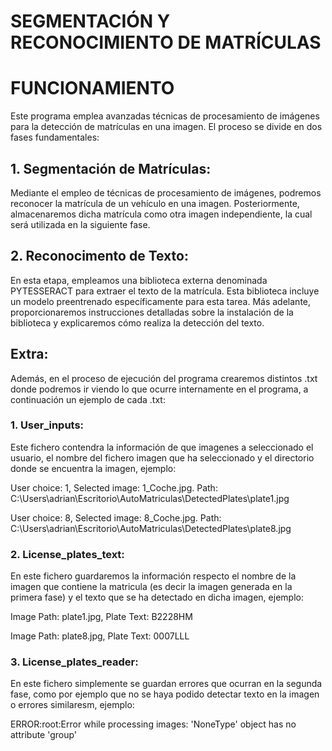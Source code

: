 # SEGMENTACIÓN Y RECONOCIMIENTO DE MATRÍCULAS 
 

# FUNCIONAMIENTO
  Este programa emplea avanzadas técnicas de procesamiento de imágenes para la detección de matrículas en una imagen. El proceso se divide en dos fases fundamentales:

  ## 1. Segmentación de Matrículas:
  Mediante el empleo de técnicas de procesamiento de imágenes, podremos reconocer la matrícula de un vehículo en una imagen. Posteriormente, almacenaremos dicha matrícula como otra imagen independiente, la cual será utilizada en la siguiente fase.
    
  ## 2. Reconocimento de Texto:
  En esta etapa, empleamos una biblioteca externa denominada PYTESSERACT para extraer el texto de la matrícula. Esta biblioteca incluye un modelo preentrenado específicamente para esta tarea. Más adelante, proporcionaremos instrucciones detalladas sobre la instalación de la biblioteca y explicaremos cómo realiza la detección del texto.

  ## Extra:
  Además, en el proceso de ejecución del programa crearemos distintos .txt donde podremos ir viendo lo que ocurre internamente en el programa, a continuación un ejemplo de cada .txt:
  
  ### 1. User_inputs: 
  Este fichero contendra la información de que imagenes a seleccionado el usuario, el nombre del fichero imagen que ha seleccionado y el directorio donde se encuentra la imagen, ejemplo:
  
  User choice: 1, Selected image: 1_Coche.jpg. Path: C:\Users\adrian\Escritorio\AutoMatriculas\DetectedPlates\plate1.jpg
  
  User choice: 8, Selected image: 8_Coche.jpg. Path: C:\Users\adrian\Escritorio\AutoMatriculas\DetectedPlates\plate8.jpg
  ### 2. License_plates_text: 
  En este fichero guardaremos la información respecto el nombre de la imagen que contiene la matricula (es decir la imagen generada en la primera fase) y el texto que se ha detectado en dicha imagen, ejemplo:
  
  Image Path: plate1.jpg, Plate Text: B2228HM
  
  Image Path: plate8.jpg, Plate Text: 0007LLL
  ### 3. License_plates_reader: 
  En este fichero simplemente se guardan errores que ocurran en la segunda fase, como por ejemplo que no se haya podido detectar texto en la imagen o errores similaresm, ejemplo:
  
  ERROR:root:Error while processing images: 'NoneType' object has no attribute 'group'
      



